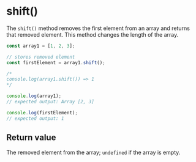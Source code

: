 # shift()

The `shift()` method removes the first element from an array and returns that removed element. This method changes the length of the array.

```js
const array1 = [1, 2, 3];

// stores removed element
const firstElement = array1.shift();

/* 
console.log(array1.shift()) => 1
*/

console.log(array1);
// expected output: Array [2, 3]

console.log(firstElement);
// expected output: 1
```

## Return value

The removed element from the array; `undefined` if the array is empty.
